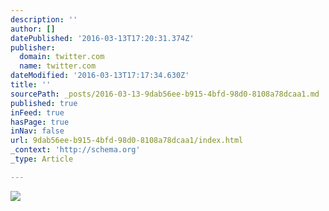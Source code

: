 ```yaml
---
description: ''
author: []
datePublished: '2016-03-13T17:20:31.374Z'
publisher:
  domain: twitter.com
  name: twitter.com
dateModified: '2016-03-13T17:17:34.630Z'
title: ''
sourcePath: _posts/2016-03-13-9dab56ee-b915-4bfd-98d0-8108a78dcaa1.md
published: true
inFeed: true
hasPage: true
inNav: false
url: 9dab56ee-b915-4bfd-98d0-8108a78dcaa1/index.html
_context: 'http://schema.org'
_type: Article

---
```

![](https://pbs.twimg.com/media/CdZlNnWUUAAjgec.jpg)